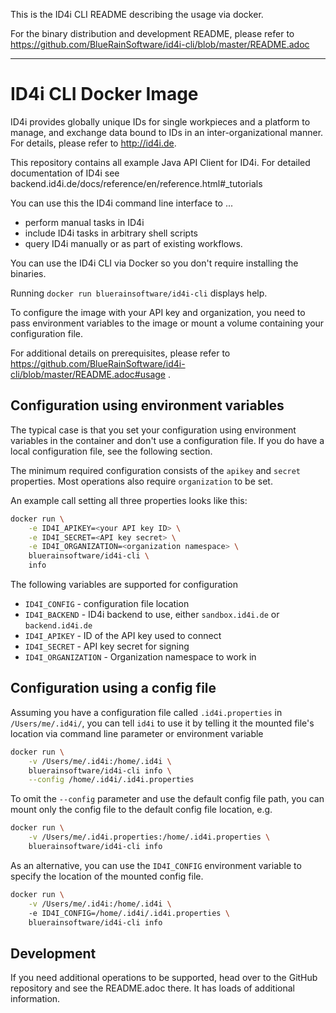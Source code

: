 This is the ID4i CLI README describing the usage via docker. 

For the binary distribution and development README, please refer to 
https://github.com/BlueRainSoftware/id4i-cli/blob/master/README.adoc

---

# ID4i CLI Docker Image

ID4i provides globally unique IDs for single workpieces and a platform to manage, and exchange data bound to IDs in an inter-organizational manner. For details, please refer to http://id4i.de.

This repository contains all example Java API Client for ID4i. For detailed documentation of ID4i see backend.id4i.de/docs/reference/en/reference.html#_tutorials

You can use this the ID4i command line interface to ...

* perform manual tasks in ID4i
* include ID4i tasks in arbitrary shell scripts
* query ID4i manually or as part of existing workflows.

You can use the ID4i CLI via Docker so you don't require installing the binaries.

Running `docker run bluerainsoftware/id4i-cli` displays help.
 
To configure the image with your API key and organization, you need to pass environment variables 
to the image or mount a volume containing your configuration file.

For additional details on prerequisites, please refer to 
https://github.com/BlueRainSoftware/id4i-cli/blob/master/README.adoc#usage .

## Configuration using environment variables

The typical case is that you set your configuration using environment
variables in the container and don't use a configuration file. 
If you do have a local configuration file, see the following section.

The minimum required configuration consists of the `apikey` and `secret` properties. 
Most operations also require `organization` to be set.

An example call setting all three properties looks like this:

```bash
docker run \
    -e ID4I_APIKEY=<your API key ID> \
    -e ID4I_SECRET=<API key secret> \
    -e ID4I_ORGANIZATION=<organization namespace> \
    bluerainsoftware/id4i-cli \
    info
```

The following variables are supported for configuration

* `ID4I_CONFIG` - configuration file location
* `ID4I_BACKEND` - ID4i backend to use, either `sandbox.id4i.de` or `backend.id4i.de`
* `ID4I_APIKEY` - ID of the API key used to connect
* `ID4I_SECRET` - API key secret for signing
* `ID4I_ORGANIZATION` - Organization namespace to work in

## Configuration using a config file

Assuming you have a configuration file called `.id4i.properties` in `/Users/me/.id4i/`, you can
tell `id4i` to use it by telling it the mounted file's location via command line parameter or environment
variable

```bash
docker run \
    -v /Users/me/.id4i:/home/.id4i \ 
    bluerainsoftware/id4i-cli info \
    --config /home/.id4i/.id4i.properties
```

To omit the `--config` parameter and use the default config file path, you can mount only the 
config file to the default config file location, e.g.

```bash
docker run \
    -v /Users/me/.id4i.properties:/home/.id4i.properties \ 
    bluerainsoftware/id4i-cli info
```

As an alternative, you can use the `ID4I_CONFIG` environment variable to specify the location of the mounted config file.
```bash
docker run \
    -v /Users/me/.id4i:/home/.id4i \ 
    -e ID4I_CONFIG=/home/.id4i/.id4i.properties \
    bluerainsoftware/id4i-cli info 
```

## Development

If you need additional operations to be supported, head over to the GitHub repository and see 
the README.adoc there. It has loads of additional information.

